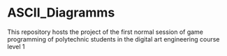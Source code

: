 # ASCII_Diagramms
This repository hosts the project of the first normal session of game programming of polytechnic students in the digital art engineering course level 1 
